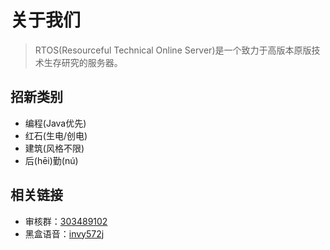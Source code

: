 # 关于我们

> RTOS(Resourceful Technical Online Server)是一个致力于高版本原版技术生存研究的服务器。

## 招新类别

* 编程(Java优先)
* 红石(生电/创电)
* 建筑(风格不限)
* 后(hēi)勤(nú)

## 相关链接

* 审核群：[303489102](https://qm.qq.com/q/LVysOQb4cu)
* 黑盒语音：[invy572j](https://chat.xiaoheihe.cn/invy572j)
